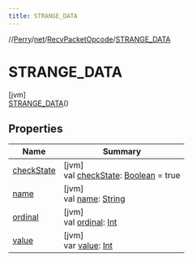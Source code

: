 ```yaml
---
title: STRANGE_DATA
---
```

//[Perry](../../../../index.html)/[net](../../index.html)/[RecvPacketOpcode](../index.html)/[STRANGE_DATA](index.html)



# STRANGE_DATA



[jvm]\
[STRANGE_DATA](index.html)()



## Properties


| Name | Summary |
|---|---|
| [checkState](../check-state.html) | [jvm]<br>val [checkState](../check-state.html): [Boolean](https://kotlinlang.org/api/latest/jvm/stdlib/kotlin/-boolean/index.html) = true |
| [name](../../../tools.settings/-database-type/-my-s-q-l/index.html#-372974862%2FProperties%2F863300109) | [jvm]<br>val [name](../../../tools.settings/-database-type/-my-s-q-l/index.html#-372974862%2FProperties%2F863300109): [String](https://kotlinlang.org/api/latest/jvm/stdlib/kotlin/-string/index.html) |
| [ordinal](../../../tools.settings/-database-type/-my-s-q-l/index.html#-739389684%2FProperties%2F863300109) | [jvm]<br>val [ordinal](../../../tools.settings/-database-type/-my-s-q-l/index.html#-739389684%2FProperties%2F863300109): [Int](https://kotlinlang.org/api/latest/jvm/stdlib/kotlin/-int/index.html) |
| [value](../value.html) | [jvm]<br>var [value](../value.html): [Int](https://kotlinlang.org/api/latest/jvm/stdlib/kotlin/-int/index.html) |


